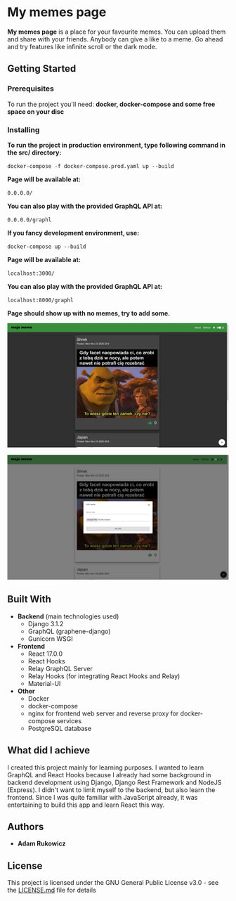 # My memes page

**My memes page** is a place for your favourite memes. You can upload them and share with your friends. Anybody can give a like to a meme. Go ahead and try features like infinite scroll or the dark mode.

## Getting Started



### Prerequisites

To run the project you'll need: **docker, docker-compose and some free space on your disc**

### Installing



**To run the project in production environment, type following command in the **src/** directory:**
```
docker-compose -f docker-compose.prod.yaml up --build
```

**Page will be available at:**
```
0.0.0.0/
```
**You can also play with the provided GraphQL API at:**
```
0.0.0.0/graphl
```

**If you fancy development environment, use:**
```
docker-compose up --build
```

**Page will be available at:**
```
localhost:3000/
```
**You can also play with the provided GraphQL API at:**
```
localhost:8000/graphl
```

**Page should show up with no memes, try to add some.**

[![moje_meme_page](https://github.com/adamlitz/memes-page/blob/main/src/react_frontend/public/moje_meme_page.png "moje_meme_page")](https://github.com/adamlitz/memes-page/blob/main/src/react_frontend/public/moje_meme_page.png "asd")

[![moje_meme_add_form](https://github.com/adamlitz/memes-page/blob/main/src/react_frontend/public/moje_meme_add_form.png "moje_meme_add_form")](https://github.com/adamlitz/memes-page/blob/main/src/react_frontend/public/moje_meme_add_form.png "moje_meme_add_form")

## Built With

* **Backend** (main technologies used)
    * Django 3.1.2
    * GraphQL (graphene-django)
    * Gunicorn WSGI
* **Frontend**
    * React 17.0.0
    * React Hooks
    * Relay GraphQL Server
    * Relay Hooks (for integrating React Hooks and Relay)
    * Material-UI
* **Other**
    * Docker
    * docker-compose
    * nginx for frontend web server and reverse proxy for docker-compose services
    * PostgreSQL database

## What did I achieve

I created this project mainly for learning purposes. I wanted to learn GraphQL and React Hooks because I already had some background in backend development using Django, Django Rest Framework and NodeJS (Express). I didn't want to limit myself to the backend, but also learn the frontend. Since I was quite familiar with JavaScript already, it was entertaining to build this app and learn React this way.

## Authors

* **Adam Rukowicz**

## License

This project is licensed under the GNU General Public License v3.0 - see the [LICENSE.md](LICENSE.md) file for details

